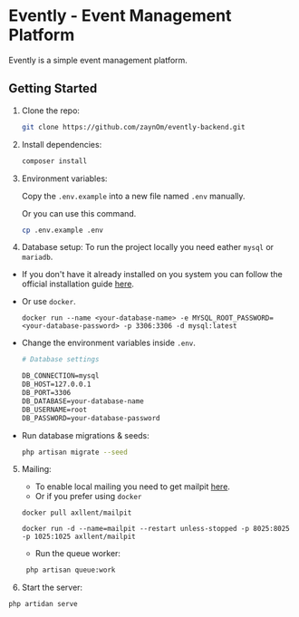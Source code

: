 # Evently - Event Management Platform

Evently is a simple event management platform.

## Getting Started

1. Clone the repo:

   ```bash
   git clone https://github.com/zaynOm/evently-backend.git
   ```

2. Install dependencies:

   ```bash
   composer install
   ```

3. Environment variables:

   Copy the `.env.example` into a new file named `.env` manually.

   Or you can use this command.

   ```bash
   cp .env.example .env
   ```

4. Database setup:
   To run the project locally you need eather `mysql` or `mariadb`.

- If you don't have it already installed on you system you can follow the official installation guide [here](https://dev.mysql.com/doc/mysql-installation-excerpt/5.7/en/).
- Or use `docker`.

  ```docker
  docker run --name <your-database-name> -e MYSQL_ROOT_PASSWORD=<your-database-password> -p 3306:3306 -d mysql:latest
  ```

- Change the environment variables inside `.env`.

  ```dockerfile
  # Database settings

  DB_CONNECTION=mysql
  DB_HOST=127.0.0.1
  DB_PORT=3306
  DB_DATABASE=your-database-name
  DB_USERNAME=root
  DB_PASSWORD=your-database-password
  ```

- Run database migrations & seeds:

  ```bash
  php artisan migrate --seed
  ```

5. Mailing:

   - To enable local mailing you need to get mailpit [here](https://github.com/axllent/mailpit/releases).
   - Or if you prefer using `docker`

   ```docker
   docker pull axllent/mailpit

   docker run -d --name=mailpit --restart unless-stopped -p 8025:8025 -p 1025:1025 axllent/mailpit
   ```

   - Run the queue worker:

   ```bash
    php artisan queue:work
   ```

6. Start the server:

```bash
php artidan serve
```
